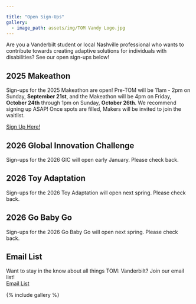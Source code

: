 ```yaml
---

title: "Open Sign-Ups"
gallery:
  - image_path: assets/img/TOM Vandy Logo.jpg
---
```


Are you a Vanderbilt student or local Nashville professional who wants to contribute towards creating adaptive solutions for individuals with disabilities? See our open sign-ups below!<br>


## 2025 Makeathon
Sign-ups for the 2025 Makeathon are open! Pre-TOM will be 11am - 2pm on Sunday, **September 21st**, and the Makeathon will be 4pm on Friday, **October 24th** through 1pm on Sunday, **October 26th**. We recommend signing up ASAP! Once spots are filled, Makers will be invited to join the waitlist.<br>

[Sign Up Here!](https://nam04.safelinks.protection.outlook.com/?url=https%3A%2F%2Fforms.gle%2F3kRwUA1LGnM7mGfJ6&data=05%7C02%7Celizabeth.g.walther%40Vanderbilt.Edu%7C3a86f2b53cde4841fb6708dde697646e%7Cba5a7f39e3be4ab3b45067fa80faecad%7C0%7C0%7C638920260146094944%7CUnknown%7CTWFpbGZsb3d8eyJFbXB0eU1hcGkiOnRydWUsIlYiOiIwLjAuMDAwMCIsIlAiOiJXaW4zMiIsIkFOIjoiTWFpbCIsIldUIjoyfQ%3D%3D%7C0%7C%7C%7C&sdata=vrfer9J78wuxrehHh2d0SpsiuclBVfkI8ghxfKkYYYk%3D&reserved=0)


## 2026 Global Innovation Challenge
Sign-ups for the 2026 GIC will open early January. Please check back.


## 2026 Toy Adaptation
Sign-ups for the 2026 Toy Adaptation will open next spring. Please check back.


## 2026 Go Baby Go
Sign-ups for the 2026 Go Baby Go will open next spring. Please check back.


## Email List
Want to stay in the know about all things TOM: Vanderbilt? Join our email list!<br>
[Email List](https://forms.gle/qsh3SnzgTYnY6WDv6)


{% include gallery %}
